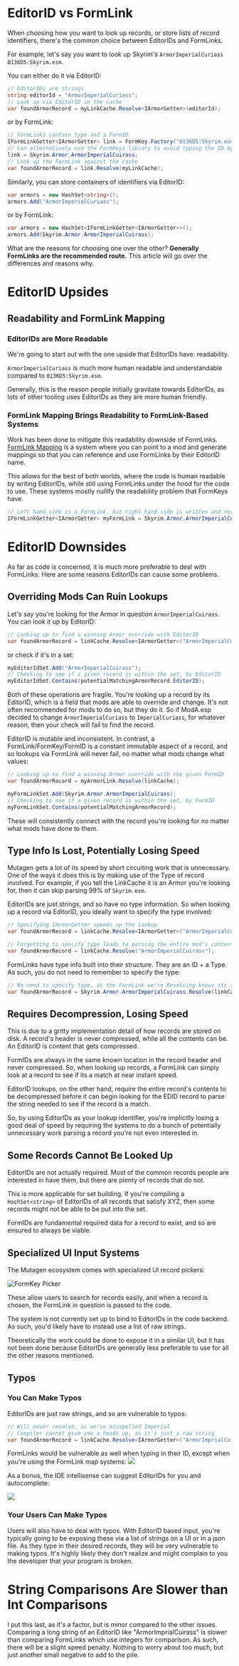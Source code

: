 # EditorID vs FormLink
When choosing how you want to look up records, or store lists of record identifiers, there's the common choice between EditorIDs and FormLinks. 

For example, let's say you want to look up Skyrim's `ArmorImperialCuriass` `0136D5:Skyrim.esm`.

You can either do it via EditorID:
```cs
// EditorIDs are strings
string editorId = "ArmorImperialCuriass";
// Look up via EditorID in the cache
var foundArmorRecord = myLinkCache.Resolve<IArmorGetter>(editorId);
```
or by FormLink:
```cs
// FormLinks contain type and a FormID
IFormLinkGetter<IArmorGetter> link = FormKey.Factory("0136D5:Skyrim.esm");
// Can alternatively use the FormKeys library to avoid typing the ID by hand
link = Skyrim.Armor.ArmorImperialCuirass;
// Look up the FormLink against the cache
var foundArmorRecord = link.Resolve(myLinkCache);
```

Similarly, you can store containers of identifiers via EditorID:
```cs
var armors = new HashSet<string>();
armors.Add("ArmorImperialCuriass");
```
or by FormLink:
```cs
var armors = new HashSet<IFormLinkGetter<IArmorGetter>>();
armors.Add(Skyrim.Armor.ArmorImperialCuirass);
```

What are the reasons for choosing one over the other?  **Generally FormLinks are the recommended route.**  This article will go over the differences and reasons why.

# EditorID Upsides
## Readability and FormLink Mapping
### EditorIDs are More Readable
We're going to start out with the one upside that EditorIDs have: readability.

`ArmorImperialCuriass` is much more human readable and understandable compared to `0136D5:Skyrim.esm`.

Generally, this is the reason people initially gravitate towards EditorIDs, as lots of other tooling uses EditorIDs as they are more human friendly.

### FormLink Mapping Brings Readability to FormLink-Based Systems
Work has been done to mitigate this readability downside of FormLinks.  [FormLink Mapping](https://github.com/Mutagen-Modding/Mutagen/wiki/Reference-FormLinks-By-EditorID) is a system where you can point to a mod and generate mappings so that you can reference and use FormLinks by their EditorID name.

This allows for the best of both worlds, where the code is human readable by writing EditorIDs, while still using FormLinks under the hood for the code to use.  These systems mostly nullify the readability problem that FormKeys have.

```cs
// Left hand side is a FormLink, but right hand side is written and readable like an EditorID
IFormLinkGetter<IArmorGetter> myFormLink = Skyrim.Armor.ArmorImperialCuriass;
```

# EditorID Downsides
As far as code is concerned, it is much more preferable to deal with FormLinks.  Here are some reasons EditorIDs can cause some problems.
## Overriding Mods Can Ruin Lookups
Let's say you're looking for the Armor in question `ArmorImperialCuirass`.  You can look it up by EditorID:
```cs
// Looking up to find a winning Armor override with EditorID 
var foundArmorRecord = linkCache.Resolve<IArmorGetter>("ArmorImperialCuirass");
```
or check if it's in a set:
```cs
myEditorIdSet.Add("ArmorImperialCuirass");
// Checking to see if a given record is within the set, by EditorID
myEditorIdSet.Contains(potentialMatchingArmorRecord.EditorID);
```

Both of these operations are fragile.  You're looking up a record by its EditorID, which is a field that mods are able to override and change.  It's not often recommended for mods to do so, but they do it.  So if ModA.esp decided to change `ArmorImperialCuriass` to `ImperialCuriass`, for whatever reason, then your check will fail to find the record.

EditorID is mutable and inconsistent.  In contrast, a FormLink/FormKey/FormID is a constant immutable aspect of a record, and so lookups via FormLink will never fail, no matter what mods change what values:
```cs
// Looking up to find a winning Armor override with the given FormID
var foundArmorRecord = myArmorLink.Resolve(linkCache);

myFormLinkSet.Add(Skyrim.Armor.ArmorImperialCuirass);
// Checking to see if a given record is within the set, by FormID
myFormLinkSet.Contains(potentialMatchingArmorRecord);
```
These will consistently connect with the record you're looking for no matter what mods have done to them.

## Type Info Is Lost, Potentially Losing Speed
Mutagen gets a lot of its speed by short circuiting work that is unnecessary.  One of the ways it does this is by making use of the Type of record involved.  For example, if you tell the LinkCache it is an Armor you're looking for, then it can skip parsing 99% of `Skyrim.esm`.

EditorIDs are just strings, and so have no type information.  So when looking up a record via EditorID, you ideally want to specify the type involved:
```cs
// Specifying IArmorGetter speeds up the lookup
var foundArmorRecord = linkCache.Resolve<IArmorGetter>("ArmorImperialCuirass");

// Forgetting to specify type leads to parsing the entire mod's contents:
var foundArmorRecord = linkCache.Resolve("ArmorImperialCuirass");
```

FormLinks have type info built into their structure.  They are an ID + a Type.  As such, you do not need to remember to specify the type:
```cs
// No need to specify type, as the FormLink we're Resolving knows its type: Armor
var foundArmorRecord = Skyrim.Armor.ArmorImperialCuirass.Resolve(linkCache);
```

## Requires Decompression, Losing Speed
This is due to a gritty implementation detail of how records are stored on disk.  A record's header is never compressed, while all the contents can be.  An EditorID is content that gets compressed.

FormIDs are always in the same known location in the record header and never compressed.   So, when looking up records, a FormLink can simply look at a record to see if its a match at near instant speed.

EditorID lookups, on the other hand, require the entire record's contents to be decompressed before it can begin looking for the EDID record to parse the string needed to see if the record is a match.

So, by using EditorIDs as your lookup identifier, you're implicitly losing a good deal of speed by requiring the systems to do a bunch of potentially unnecessary work parsing a record you're not even interested in.

## Some Records Cannot Be Looked Up
EditorIDs are not actually required.  Most of the common records people are interested in have them, but there are plenty of records that do not. 

This is more applicable for set building.  If you're compiling a `HashSet<string>` of EditorIDs of all records that satisfy XYZ, then some records might not be able to be put into the set. 

FormIDs are fundamental required data for a record to exist, and so are ensured to always be viable.

## Specialized UI Input Systems
The Mutagen ecosystem comes with specialized UI record pickers:

![FormKey Picker](https://i.imgur.com/gtlg5Md.gif)

These allow users to search for records easily, and when a record is chosen, the FormLink in question is passed to the code.

The system is not currently set up to bind to EditorIDs in the code backend.  As such, you'd likely have to instead use a list of raw strings.

Theoretically the work could be done to expose it in a similar UI, but it has not been done because EditorIDs are generally less preferable to use for all the other reasons mentioned.

## Typos
### You Can Make Typos
EditorIDs are just raw strings, and so are vulnerable to typos:
```cs
// Will never resolve, as we've misspelled Imperial
// Compiler cannot give you a heads up, as it's just a raw string
var foundArmorRecord = linkCache.Resolve<IArmorGetter>("ArmorImprialCuirass");
```

FormLinks would be vulnerable as well when typing in their ID, except when you're using the FormLink map systems:
![](https://i.imgur.com/054RXKp.png)

As a bonus, the IDE intellisense can suggest EditorIDs for you and autocomplete:

![](https://i.imgur.com/fH7YSEa.gif)

### Your Users Can Make Typos
Users will also have to deal with typos.  With EditorID based input, you're typically going to be exposing these via a list of strings on a UI or in a json file.  As they type in their desired records, they will be very vulnerable to making typos.  It's highly likely they don't realize and might complain to you the developer that your program is broken.  

# String Comparisons Are Slower than Int Comparisons
I put this last, as it's a factor, but is minor compared to the other issues.  Comparing a long string of an EditorID like "ArmorImprialCuirass" is slower than comparing FormLinks which use integers for comparison.   As such, there will be a slight speed penalty.  Nothing to worry about too much, but just another small negative to add to the pile.